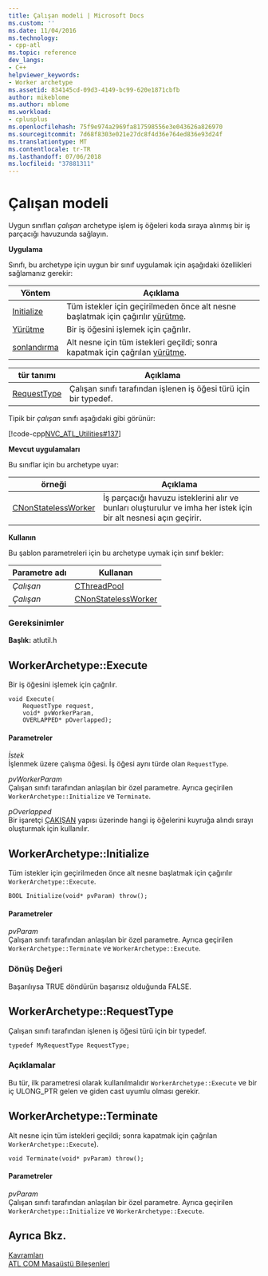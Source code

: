```yaml
---
title: Çalışan modeli | Microsoft Docs
ms.custom: ''
ms.date: 11/04/2016
ms.technology:
- cpp-atl
ms.topic: reference
dev_langs:
- C++
helpviewer_keywords:
- Worker archetype
ms.assetid: 834145cd-09d3-4149-bc99-620e1871cbfb
author: mikeblome
ms.author: mblome
ms.workload:
- cplusplus
ms.openlocfilehash: 75f9e974a2969fa817598556e3e043626a826970
ms.sourcegitcommit: 7d68f8303e021e27dc8f4d36e764ed836e93d24f
ms.translationtype: MT
ms.contentlocale: tr-TR
ms.lasthandoff: 07/06/2018
ms.locfileid: "37881311"
---
```

# <a name="worker-archetype"></a>Çalışan modeli
Uygun sınıfları *çalışan* archetype işlem iş öğeleri koda sıraya alınmış bir iş parçacığı havuzunda sağlayın.  
  
 **Uygulama**  
  
 Sınıfı, bu archetype için uygun bir sınıf uygulamak için aşağıdaki özellikleri sağlamanız gerekir:  
  
|Yöntem|Açıklama|  
|------------|-----------------|  
|[Initialize](#initialize)|Tüm istekler için geçirilmeden önce alt nesne başlatmak için çağırılır [yürütme](#execute).|  
|[Yürütme](#execute)|Bir iş öğesini işlemek için çağrılır.|  
|[sonlandırma](#terminate)|Alt nesne için tüm istekleri geçildi; sonra kapatmak için çağrılan [yürütme](#execute).|  
  
|tür tanımı|Açıklama|  
|-------------|-----------------|  
|[RequestType](#requesttype)|Çalışan sınıfı tarafından işlenen iş öğesi türü için bir typedef.|  
  
 Tipik bir *çalışan* sınıfı aşağıdaki gibi görünür:  
  
 [!code-cpp[NVC_ATL_Utilities#137](../../atl/codesnippet/cpp/worker-archetype_1.cpp)]  
  
 **Mevcut uygulamaları**  
  
 Bu sınıflar için bu archetype uyar:  
  
|örneği|Açıklama|  
|-----------|-----------------|  
|[CNonStatelessWorker](../../atl/reference/cnonstatelessworker-class.md)|İş parçacığı havuzu isteklerini alır ve bunları oluşturulur ve imha her istek için bir alt nesnesi açın geçirir.|  
  
 **Kullanın**  
  
 Bu şablon parametreleri için bu archetype uymak için sınıf bekler:  
  
|Parametre adı|Kullanan|  
|--------------------|-------------|  
|*Çalışan*|[CThreadPool](../../atl/reference/cthreadpool-class.md)|  
|*Çalışan*|[CNonStatelessWorker](../../atl/reference/cnonstatelessworker-class.md)|  
  
### <a name="requirements"></a>Gereksinimler  
 **Başlık:** atlutil.h  
  
## <a name="execute"></a>WorkerArchetype::Execute
Bir iş öğesini işlemek için çağrılır.  
  
  
  
```  
void Execute(
    RequestType request,  
    void* pvWorkerParam,  
    OVERLAPPED* pOverlapped);
```  
  
#### <a name="parameters"></a>Parametreler  
 *İstek*  
 İşlenmek üzere çalışma öğesi. İş öğesi aynı türde olan `RequestType`.  
  
 *pvWorkerParam*  
 Çalışan sınıfı tarafından anlaşılan bir özel parametre. Ayrıca geçirilen `WorkerArchetype::Initialize` ve `Terminate`.  
  
 *pOverlapped*  
 Bir işaretçi [ÇAKIŞAN](http://msdn.microsoft.com/library/windows/desktop/ms684342) yapısı üzerinde hangi iş öğelerini kuyruğa alındı sırayı oluşturmak için kullanılır.  
  
## <a name="initialize"></a> WorkerArchetype::Initialize
Tüm istekler için geçirilmeden önce alt nesne başlatmak için çağırılır `WorkerArchetype::Execute`.  
```
BOOL Initialize(void* pvParam) throw();
```  
  
#### <a name="parameters"></a>Parametreler  
 *pvParam*  
 Çalışan sınıfı tarafından anlaşılan bir özel parametre. Ayrıca geçirilen `WorkerArchetype::Terminate` ve `WorkerArchetype::Execute`.  
  
### <a name="return-value"></a>Dönüş Değeri  
 Başarılıysa TRUE döndürün başarısız olduğunda FALSE.  
  
## <a name="requesttype"></a> WorkerArchetype::RequestType
Çalışan sınıfı tarafından işlenen iş öğesi türü için bir typedef.  
  
```  
typedef MyRequestType RequestType;    
```  
  
### <a name="remarks"></a>Açıklamalar  
 Bu tür, ilk parametresi olarak kullanılmalıdır `WorkerArchetype::Execute` ve bir iç ULONG_PTR gelen ve giden cast uyumlu olması gerekir.  
  
## <a name="terminate"></a> WorkerArchetype::Terminate
Alt nesne için tüm istekleri geçildi; sonra kapatmak için çağrılan `WorkerArchetype::Execute`).  
    
``` 
void Terminate(void* pvParam) throw();
```  
  
#### <a name="parameters"></a>Parametreler  
 *pvParam*  
 Çalışan sınıfı tarafından anlaşılan bir özel parametre. Ayrıca geçirilen `WorkerArchetype::Initialize` ve `WorkerArchetype::Execute`.  
  
## <a name="see-also"></a>Ayrıca Bkz.  
 [Kavramları](../../atl/active-template-library-atl-concepts.md)   
 [ATL COM Masaüstü Bileşenleri](../../atl/atl-com-desktop-components.md)



